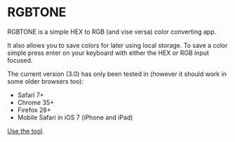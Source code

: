 # RGBTONE

RGBTONE is a simple HEX to RGB (and vise versa) color converting app.

It also allows you to save colors for later using local storage. To save a color simple press enter on your keyboard with either the HEX or RGB input focused.

The current version (3.0) has only been tested in (however it should work in some older browsers too):

- Safari 7+
- Chrome 35+
- Firefox 28+
- Mobile Safari in iOS 7 (iPhone and iPad)

[Use the tool](http://rgbtone.com).